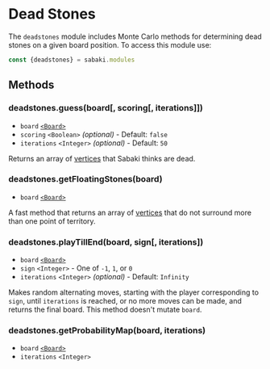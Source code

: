 # Dead Stones

The `deadstones` module includes Monte Carlo methods for determining dead stones on a given board position. To access this module use:

~~~js
const {deadstones} = sabaki.modules
~~~

## Methods

### deadstones.guess(board[, scoring[, iterations]])

* `board` [`<Board>`](board.md)
* `scoring` `<Boolean>` *(optional)* - Default: `false`
* `iterations` `<Integer>` *(optional)* - Default: `50`

Returns an array of [vertices](vertex.md) that Sabaki thinks are dead.

### deadstones.getFloatingStones(board)

* `board` [`<Board>`](board.md)

A fast method that returns an array of [vertices](vertex.md) that do not surround more than one point of territory.

### deadstones.playTillEnd(board, sign[, iterations])

* `board` [`<Board>`](board.md)
* `sign` `<Integer>` - One of `-1`, `1`, or `0`
* `iterations` `<Integer>` *(optional)* - Default: `Infinity`

Makes random alternating moves, starting with the player corresponding to `sign`, until `iterations` is reached, or no more moves can be made, and returns the final board. This method doesn't mutate `board`.

### deadstones.getProbabilityMap(board, iterations)

* `board` [`<Board>`](board.md)
* `iterations` `<Integer>`
